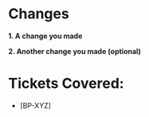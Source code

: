 # Changes

**1. A change you made**

<!-- Summarize your changes here -->

**2. Another change you made (optional)**

<!-- Summarize your changes here -->

# Tickets Covered:
<!-- Add related tickets here in the given format: -->
- [BP-XYZ] 